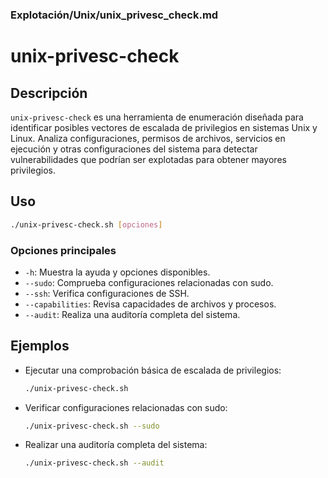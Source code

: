 ### **Explotación/Unix/unix_privesc_check.md**

# unix-privesc-check

## Descripción

`unix-privesc-check` es una herramienta de enumeración diseñada para identificar posibles vectores de escalada de privilegios en sistemas Unix y Linux. Analiza configuraciones, permisos de archivos, servicios en ejecución y otras configuraciones del sistema para detectar vulnerabilidades que podrían ser explotadas para obtener mayores privilegios.

## Uso

```bash
./unix-privesc-check.sh [opciones]
```

### Opciones principales

- `-h`: Muestra la ayuda y opciones disponibles.
- `--sudo`: Comprueba configuraciones relacionadas con sudo.
- `--ssh`: Verifica configuraciones de SSH.
- `--capabilities`: Revisa capacidades de archivos y procesos.
- `--audit`: Realiza una auditoría completa del sistema.

## Ejemplos

- Ejecutar una comprobación básica de escalada de privilegios:
  
  ```bash
  ./unix-privesc-check.sh
  ```

- Verificar configuraciones relacionadas con sudo:
  
  ```bash
  ./unix-privesc-check.sh --sudo
  ```

- Realizar una auditoría completa del sistema:
  
  ```bash
  ./unix-privesc-check.sh --audit
  ```
